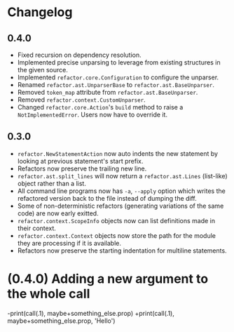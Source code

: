 # Changelog

## 0.4.0

- Fixed recursion on dependency resolution.
- Implemented precise unparsing to leverage from existing structures in the given source.
- Implemented `refactor.core.Configuration` to configure the unparser.
- Renamed `refactor.ast.UnparserBase` to `refactor.ast.BaseUnparser`.
- Removed `token_map` attribute from `refactor.ast.BaseUnparser`.
- Removed `refactor.context.CustomUnparser`.
- Changed `refactor.core.Action`'s `build` method to raise a `NotImplementedError`. Users now have to override it.

## 0.3.0

- `refactor.NewStatementAction` now auto indents the new statement by looking at previous statement's start prefix.
- Refactors now preserve the trailing new line.
- `refactor.ast.split_lines` will now return a `refactor.ast.Lines` (list-like) object rather than a list.
- All command line programs now has `-a`, `--apply` option which writes the refactored version back to the file instead of dumping the diff.
- Some of non-deterministic refactors (generating variations of the same code) are now early exitted.
- `refactor.context.ScopeInfo` objects now can list definitions made in their context.
- `refactor.context.Context` objects now store the path for the module they are processing if it is available.
- Refactors now preserve the starting indentation for multiline statements.

# (0.4.0) Adding a new argument to the whole call

-print(call(.1), maybe+something_else.prop)
+print(call(.1), maybe+something_else.prop, 'Hello')
